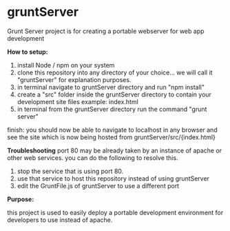 gruntServer
=============

Grunt Server project is for creating a portable webserver for web app development


**How to setup:**

1. install Node / npm on your system
2. clone this repository into any directory of your choice... we will call it "gruntServer" for explanation purposes.
3. in terminal navigate to gruntServer directory and run "npm install"
4. create a "src" folder inside the gruntServer directory to contain your development site files example: index.html
5. in terminal from the gruntServer directory run the command "grunt server"

finish: you should now be able to navigate to localhost in any browser and see the site which is now being hosted from   gruntServer/src/{index.html}

**Troubleshooting**
port 80 may be already taken by an instance of apache or other web services.  you can do the following to resolve this.

1. stop the service that is using port 80.
2. use that service to host this repository instead of using gruntServer
3. edit the GruntFile.js of gruntServer to use a different port


**Purpose:**

this project is used to easily deploy a portable development environment for developers to use instead of apache.
